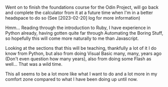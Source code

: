 Went on to finish the foundations course for the Odin Project, will go back and complete the calculator from it at a future time when I'm in a better headspace to do so (See [2023-02-20] log for more information)

Hmm... Reading through the introduction to Ruby, I have experience in Python already, having gotten quite far through Automating the Boring Stuff, so hopefully this will come more naturally to me than Javascript.

Looking at the sections that this will be teaching, thankfully a lot of it I do know from Python, but also from doing Visual Basic many, many, years ago (Don't even question how many years), also from doing some Flash as well... That was a wild time.

This all seems to be a lot more like what I want to do and a lot more in my comfort zone compared to what I have been doing up until now.